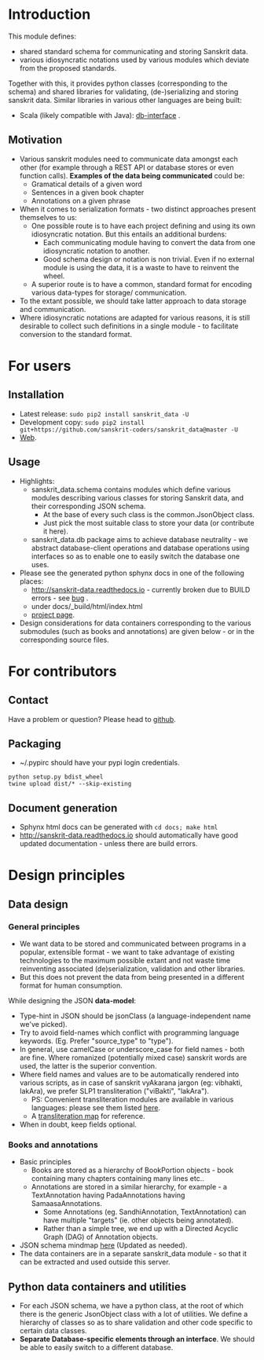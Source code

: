 # Introduction
This module defines:
  - shared standard schema for communicating and storing Sanskrit data.
  - various idiosyncratic notations used by various modules which deviate from the proposed standards.

Together with this, it provides python classes (corresponding to the schema) and shared libraries for validating, (de-)serializing and storing sanskrit data. Similar libraries in various other languages are being built:
  - Scala (likely compatible with Java): [db-interface](https://github.com/sanskrit-coders/db-interface) .

## Motivation
- Various sanskrit modules need to communicate data amongst each other (for example through a REST API or database stores or even function calls). **Examples of the data being communicated** could be:
  - Gramatical details of a given word
  - Sentences in a given book chapter
  - Annotations on a given phrase
- When it comes to serialization formats - two distinct approaches present themselves to us:
  - One possible route is to have each project defining and using its own idiosyncratic notation. But this entails an additional burdens:
    - Each communicating module having to convert the data from one idiosyncratic notation to another.
    - Good schema design or notation is non trivial. Even if no external module is using the data, it is a waste to have to reinvent the wheel.
  - A superior route is to have a common, standard format for encoding various data-types for storage/ communication.
- To the extant possible, we should take latter approach to data storage and communication.
- Where idiosyncratic notations are adapted for various reasons, it is still desirable to collect such definitions in a single module - to facilitate conversion to the standard format.

# For users
## Installation
* Latest release: `sudo pip2 install sanskrit_data -U`
* Development copy: `sudo pip2 install git+https://github.com/sanskrit-coders/sanskrit_data@master -U`
* [Web](https://pypi.python.org/pypi/sanskrit_data).

## Usage
- Highlights:
  - sanskrit_data.schema contains modules which define various modules describing various classes for storing Sanskrit data, and their corresponding JSON schema.
    - At the base of every such class is the common.JsonObject class.
    - Just pick the most suitable class to store your data (or contribute it here).
  - sanskrit_data.db package aims to achieve database neutrality - we abstract database-client operations and database operations using interfaces so as to enable one to easily switch the database one uses.
- Please see the generated python sphynx docs in one of the following places:
   - http://sanskrit-data.readthedocs.io - currently broken due to BUILD errors - see [bug](https://github.com/rtfd/readthedocs.org/issues/3021) .
   - under docs/_build/html/index.html
   - [project page](https://sanskrit-coders.github.io/sanskrit_data/build/html/sanskrit_data.html).
- Design considerations for data containers corresponding to the various submodules (such as books and annotations) are given below - or in the corresponding source files.

# For contributors
## Contact
Have a problem or question? Please head to [github](https://github.com/sanskrit-coders/sanskrit_data).

## Packaging
* ~/.pypirc should have your pypi login credentials.
```
python setup.py bdist_wheel
twine upload dist/* --skip-existing
```

## Document generation
- Sphynx html docs can be generated with `cd docs; make html`
- http://sanskrit-data.readthedocs.io should automatically have good updated documentation - unless there are build errors.

# Design principles
## Data design
### General principles
- We want data to be stored and communicated between programs in a popular, extensible format - we want to take advantage of existing technologies to the maximum possible extant and not waste time reinventing associated (de)serialization, validation and other libraries.
- But this does not prevent the data from being presented in a different format for human consumption.

While designing the JSON **data-model**:
- Type-hint in JSON should be jsonClass (a language-independent name we've picked).
- Try to avoid field-names which conflict with programming language keywords. (Eg. Prefer "source_type" to "type").
- In general, use camelCase or underscore_case for field names - both are fine. Where romanized (potentially mixed case) sanskrit words are used, the latter is the superior convention.
- Where field names and values are to be automatically rendered into various scripts, as in case of sanskrit vyAkarana jargon (eg: vibhakti, lakAra), we prefer SLP1 transliteration ("viBakti", "lakAra").
  - PS: Convenient transliteration modules are available in various languages: please see them listed [here](https://github.com/sanskrit-coders/indic-transliteration#libraries-in-other-languages).
  - A [transliteration map](https://docs.google.com/spreadsheets/d/1o2vysXaXfNkFxCO-WD77C4AEbXcAcJmDVgUb-E0mYbg/edit#gid=0) for reference.
- When in doubt, keep fields optional.

### Books and annotations
- Basic principles
  - Books are stored as a hierarchy of BookPortion objects - book containing many chapters containing many lines etc..
  - Annotations are stored in a similar hierarchy, for example - a TextAnnotation having PadaAnnotations having SamaasaAnnotations.
    - Some Annotations (eg. SandhiAnnotation, TextAnnotation) can have multiple "targets" (ie. other objects being annotated).
    - Rather than a simple tree, we end up with a Directed Acyclic Graph (DAG) of Annotation objects.
- JSON schema mindmap [here](https://drive.mindmup.com/map?state=%7B%22ids%22:%5B%220B1_QBT-hoqqVbHc4QTV3Q2hjdTQ%22%5D,%22action%22:%22open%22,%22userId%22:%22109000762913288837175%22%7D) (Updated as needed).
- The data containers are in a separate sanskrit_data module - so that it can be extracted and used outside this server.

## Python data containers and utilities
- For each JSON schema, we have a python class, at the root of which there is the generic JsonObject class with a lot of utilities. We define a hierarchy of classes so as to share validation and other code specific to certain data classes.
- **Separate Database-specific elements through an interface**. We should be able to easily switch to a different database.
